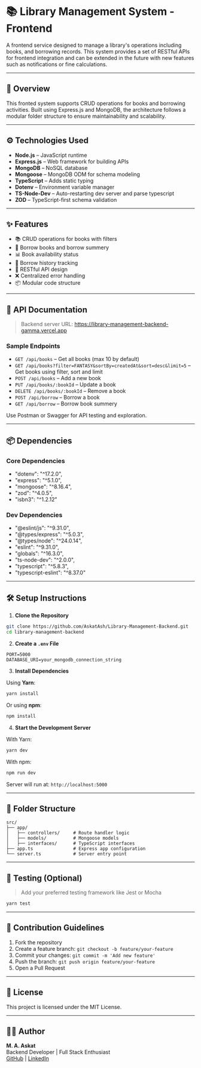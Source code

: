 # 📚 Library Management System - Frontend

A frontend service designed to manage a library's operations including books, and borrowing records. This system provides a set of RESTful APIs for frontend integration and can be extended in the future with new features such as notifications or fine calculations.

---

## 🚀 Overview

This fronted system supports CRUD operations for books and borrowing activities. Built using Express.js and MongoDB, the architecture follows a modular folder structure to ensure maintainability and scalability.

---

## ⚙️ Technologies Used

- **Node.js** – JavaScript runtime
- **Express.js** – Web framework for building APIs
- **MongoDB** – NoSQL database
- **Mongoose** – MongoDB ODM for schema modeling
- **TypeScript** – Adds static typing
- **Dotenv** – Environment variable manager
- **TS-Node-Dev** – Auto-restarting dev server and parse typescript
- **ZOD** – TypeScript-first schema validation

---

## ✨ Features

- 📚 CRUD operations for books with filters
- 📖 Borrow books and borrow summery
- 📊 Book availability status
- 🧾 Borrow history tracking
- 🚀 RESTful API design
- ❌ Centralized error handling
- 📦 Modular code structure

---

## 📘 API Documentation

> Backend server URL: https://library-management-backend-gamma.vercel.app

### Sample Endpoints

- `GET /api/books` – Get all books (max 10 by default)
- `GET /api/books?filter=FANTASY&sortBy=createdAt&sort=desc&limit=5` – Get books using filter, sort and limit
- `POST /api/books` – Add a new book
- `PUT /api/books/:bookId` – Update a book
- `DELETE /api/books/:bookId` – Remove a book
- `POST /api/borrow` – Borrow a book
- `GET /api/borrow` – Borrow book summery

Use Postman or Swagger for API testing and exploration.

---

## 📦 Dependencies

### Core Dependencies

- "dotenv": "^17.2.0",
- "express": "^5.1.0",
- "mongoose": "^8.16.4",
- "zod": "^4.0.5",
- "isbn3": "^1.2.12"

### Dev Dependencies

- "@eslint/js": "^9.31.0",
- "@types/express": "^5.0.3",
- "@types/node": "^24.0.14",
- "eslint": "^9.31.0",
- "globals": "^16.3.0",
- "ts-node-dev": "^2.0.0",
- "typescript": "^5.8.3",
- "typescript-eslint": "^8.37.0"

---

## 🛠️ Setup Instructions

1. **Clone the Repository**

```bash
git clone https://github.com/AskatAsh/Library-Management-Backend.git
cd library-management-backend
```

2. **Create a `.env` File**

```env
PORT=5000
DATABASE_URI=your_mongodb_connection_string
```

3. **Install Dependencies**

Using **Yarn**:

```bash
yarn install
```

Or using **npm**:

```bash
npm install
```

4. **Start the Development Server**

With Yarn:

```bash
yarn dev
```

With npm:

```bash
npm run dev
```

Server will run at: `http://localhost:5000`

---

## 📁 Folder Structure

```
src/
├── app/
│   ├── controllers/     # Route handler logic
│   ├── models/          # Mongoose models
│   ├── interfaces/      # TypeScript interfaces
├── app.ts               # Express app configuration
└── server.ts            # Server entry point
```

---

## 🧪 Testing (Optional)

> Add your preferred testing framework like Jest or Mocha

```bash
yarn test
```

---

## 🤝 Contribution Guidelines

1. Fork the repository
2. Create a feature branch: `git checkout -b feature/your-feature`
3. Commit your changes: `git commit -m 'Add new feature'`
4. Push the branch: `git push origin feature/your-feature`
5. Open a Pull Request

---

## 📄 License

This project is licensed under the MIT License.

---

## 👨‍💻 Author

**M. A. Askat**  
Backend Developer | Full Stack Enthusiast  
[GitHub](https://github.com/AskatAsh) | [LinkedIn](https://linkedin.com/in/m-a-askat)
